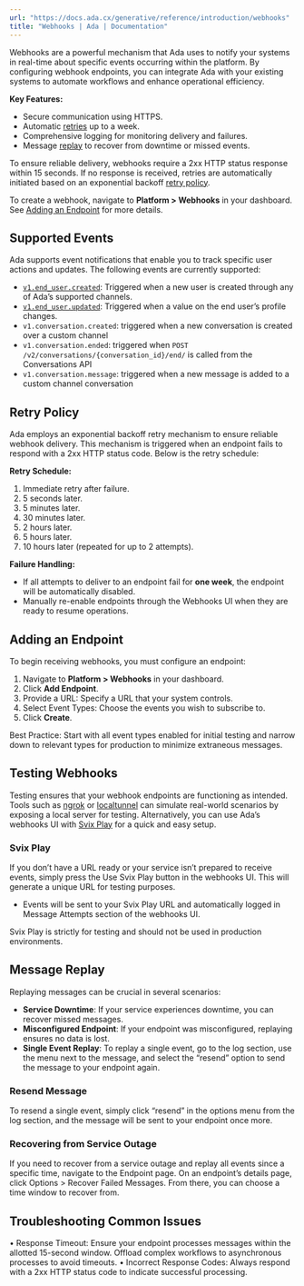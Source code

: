 ```yaml
---
url: "https://docs.ada.cx/generative/reference/introduction/webhooks"
title: "Webhooks | Ada | Documentation"
---
```


Webhooks are a powerful mechanism that Ada uses to notify your systems in real-time about specific events occurring within the platform. By configuring webhook endpoints, you can integrate Ada with your existing systems to automate workflows and enhance operational efficiency.

**Key Features:**

- Secure communication using HTTPS.
- Automatic [retries](https://docs.ada.cx/generative/reference/introduction/webhooks#retry-policy) up to a week.
- Comprehensive logging for monitoring delivery and failures.
- Message [replay](https://docs.ada.cx/generative/reference/introduction/webhooks#message-replay) to recover from downtime or missed events.

To ensure reliable delivery, webhooks require a 2xx HTTP status response within 15 seconds. If no response is received, retries are automatically initiated based on an exponential backoff [retry policy](https://docs.ada.cx/generative/reference/introduction/webhooks#retry-policy).

To create a webhook, navigate to **Platform > Webhooks** in your dashboard. See [Adding an Endpoint](https://docs.ada.cx/generative/reference/introduction/webhooks#adding-an-endpoint) for more details.

## Supported Events

Ada supports event notifications that enable you to track specific user actions and updates. The following events are currently supported:

- [`v1.end_user.created`](https://docs.ada.cx/generative/reference/end-users/end-user-created-webhook): Triggered when a new user is created through any of Ada’s supported channels.
- [`v1.end_user.updated`](https://docs.ada.cx/generative/reference/end-users/end-user-updated-webhook): Triggered when a value on the end user’s profile changes.
- `v1.conversation.created`: triggered when a new conversation is created over a custom channel
- `v1.conversation.ended`: triggered when `POST /v2/conversations/{conversation_id}/end/` is called from the Conversations API
- `v1.conversation.message`: triggered when a new message is added to a custom channel conversation

## Retry Policy

Ada employs an exponential backoff retry mechanism to ensure reliable webhook delivery. This mechanism is triggered when an endpoint fails to respond with a 2xx HTTP status code. Below is the retry schedule:

**Retry Schedule:**

1. Immediate retry after failure.
2. 5 seconds later.
3. 5 minutes later.
4. 30 minutes later.
5. 2 hours later.
6. 5 hours later.
7. 10 hours later (repeated for up to 2 attempts).

**Failure Handling:**

- If all attempts to deliver to an endpoint fail for **one week**, the endpoint will be automatically disabled.
- Manually re-enable endpoints through the Webhooks UI when they are ready to resume operations.

## Adding an Endpoint

To begin receiving webhooks, you must configure an endpoint:

1. Navigate to **Platform > Webhooks** in your dashboard.
2. Click **Add Endpoint**.
3. Provide a URL: Specify a URL that your system controls.
4. Select Event Types: Choose the events you wish to subscribe to.
5. Click **Create**.

Best Practice: Start with all event types enabled for initial testing and narrow down to relevant types for production to minimize extraneous messages.

## Testing Webhooks

Testing ensures that your webhook endpoints are functioning as intended. Tools such as [ngrok](https://ngrok.com/) or [localtunnel](https://github.com/localtunnel/localtunnel) can simulate real-world scenarios by exposing a local server for testing. Alternatively, you can use Ada’s webhooks UI with [Svix Play](https://play.svix.com/) for a quick and easy setup.

### Svix Play

If you don’t have a URL ready or your service isn’t prepared to receive events, simply press the Use Svix Play button in the webhooks UI. This will generate a unique URL for testing purposes.

- Events will be sent to your Svix Play URL and automatically logged in Message Attempts section of the webhooks UI.

Svix Play is strictly for testing and should not be used in production environments.

## Message Replay

Replaying messages can be crucial in several scenarios:

- **Service Downtime**: If your service experiences downtime, you can recover missed messages.
- **Misconfigured Endpoint**: If your endpoint was misconfigured, replaying ensures no data is lost.
- **Single Event Replay**: To replay a single event, go to the log section, use the menu next to the message, and select the “resend” option to send the message to your endpoint again.

### Resend Message

To resend a single event, simply click “resend” in the options menu from the log section, and the message will be sent to your endpoint once more.

### Recovering from Service Outage

If you need to recover from a service outage and replay all events since a specific time, navigate to the Endpoint page. On an endpoint’s details page, click Options > Recover Failed Messages. From there, you can choose a time window to recover from.

## Troubleshooting Common Issues

• Response Timeout: Ensure your endpoint processes messages within the allotted 15-second window. Offload complex workflows to asynchronous processes to avoid timeouts.
• Incorrect Response Codes: Always respond with a 2xx HTTP status code to indicate successful processing.